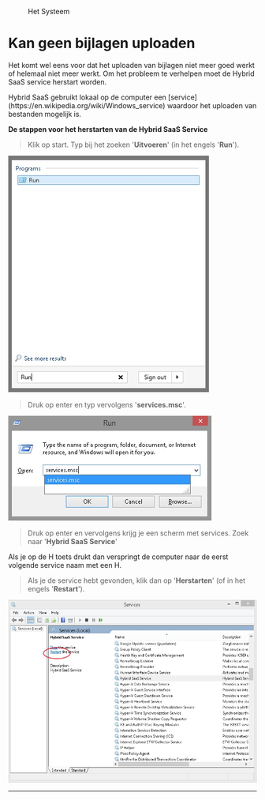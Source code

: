 <properties>
	<page>
		<title>Bijlages uploaden werkt niet meer</title>
	</page>
	<menu>
		<position>Het Systeem </position> 
		<title>Laad scherm blijft staan</title>
	</menu>
</properties>

# Kan geen bijlagen uploaden #

Het komt wel eens voor dat het uploaden van bijlagen niet meer goed werkt of helemaal niet meer werkt. Om het probleem te verhelpen moet de Hybrid SaaS service herstart worden.

<div class="info">
Hybrid SaaS gebruikt lokaal op de computer een [service](https://en.wikipedia.org/wiki/Windows_service) waardoor het uploaden van bestanden mogelijk is.
</div>

**De stappen voor het herstarten van de Hybrid SaaS Service**

>Klik op start.
>Typ bij het zoeken '**Uitvoeren**' (in het engels '**Run**').

![](images/start-menu-zoeken-run.jpg)

>Druk op enter en typ vervolgens '**services.msc**'.

![](images/services.jpg)

>Druk op enter en vervolgens krijg je een scherm met services. Zoek naar '**Hybrid SaaS Service**'

<div class="tip">
Als je op de H toets drukt dan verspringt de computer naar de eerst volgende service naam met een H. 
</div>

>Als je de service hebt gevonden, klik dan op '**Herstarten**' (of in het engels '**Restart**').

![](images/herstarten-service.jpg)


----------

